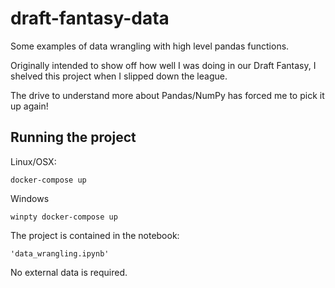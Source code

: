 # draft-fantasy-data

Some examples of data wrangling with high level pandas functions.  

Originally intended to show off how well I was doing in our Draft Fantasy, I shelved this project when I slipped down the league.

The drive to understand more about Pandas/NumPy has forced me to pick it up again!

## Running the project

Linux/OSX:

`docker-compose up`

Windows

`winpty docker-compose up`

The project is contained in the notebook: 

`'data_wrangling.ipynb'`  

No external data is required.    
